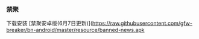 ### 禁聚


下载安装 [禁聚安卓版(6月7日更新)](https://raw.githubusercontent.com/gfw-breaker/bn-android/master/resource/banned-news.apk
